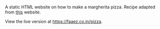 A static HTML website on how to make a margherita pizza. Recipe adapted from [this](https://www.epicurious.com/recipes/food/views/pizza-margherita-351165) website.

View the live version at https://faaez.co.in/pizza.
